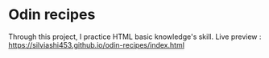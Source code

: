 # Odin recipes
Through this project, I practice HTML basic knowledge's skill. 
Live preview : https://silviashi453.github.io/odin-recipes/index.html
